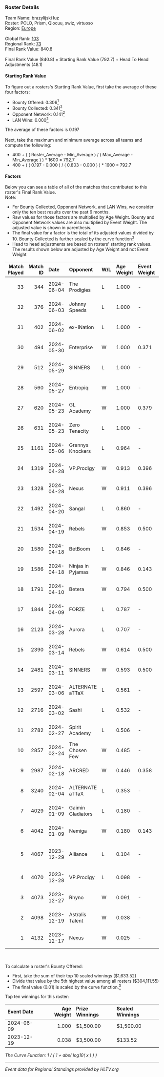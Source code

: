 ### Roster Details<br />
Team Name: brazylijski luz<br />
Roster: POLO, Prism, Qlocuu, swiz, virtuoso<br />
Region: [Europe]( ../standings_europe.md)<br />
<br />
Global Rank: [103](../standings_global.md)<br />
Regional Rank: [73]( ../standings_europe.md)<br />
Final Rank Value:  840.8<br />
<br />
Final Rank Value (840.8) = Starting Rank Value (792.7) + Head To Head Adjustments (48.1)<br />

#### Starting Rank Value<br />
To figure out a rosters's Starting Rank Value, first take the average of these four factors:<br />
- Bounty Offered: 0.306[<sup>1</sup>](#table2)
- Bounty Collected: 0.341[<sup>2</sup>](#table1)
- Opponent Network: 0.141[<sup>2</sup>](#table1)
- LAN Wins: 0.000[<sup>2</sup>](#table1)

The average of these factors is 0.197<br />
<br />
Next, take the maximum and minimum average across all teams and compute the following:<br />
- 400 + ( ( Roster_Average - Min_Average ) / ( Max_Average - Min_Average ) ) * 1600 = 792.7
- 400 + ( ( 0.197 - 0.000 ) / ( 0.803 - 0.000 ) ) * 1600 = 792.7


#### Factors<br />
Below you can see a table of all of the matches that contributed to this roster's Final Rank Value.<br />
Note:<br />

- For Bounty Collected, Opponent Network, and LAN Wins, we consider only the ten best results over the past 6 months.
- Raw values for those factors are multiplied by Age Weight. Bounty and Opponent Network values are also multiplied by Event Weight. The adjusted value is shown in parenthesis.
- The final value for a factor is the total of its adjusted values divided by 10. Bounty Collected is further scaled by the curve function[<sup>3</sup>](#curveFunction)
- Head to head adjustments are based on rosters' starting rank values. The results shown below are adjusted by Age Weight and not Event Weight
<span id="table1"></span><br />


| Match Played | Match ID | Date       | Opponent          | W/L | Age Weight | Event Weight | Bounty Collected | Opponent Network | LAN Wins  | H2H Adj. | Roster                                    |
| -: | -: | :- | :- | :- | :- | :- | :- | :- | :- | -: | :- |
|           33 |      344 | 2024-06-04 | The Prodigies     | L   | 1.000      | -            | -                | -                | -         |   -26.15 | POLO, Prism, Qlocuu, swiz, virtuoso       |
|           32 |      376 | 2024-06-03 | Johnny Speeds     | L   | 1.000      | -            | -                | -                | -         |    -6.61 | POLO, Prism, Qlocuu, swiz, virtuoso       |
|           31 |      402 | 2024-06-02 | ex-iNation        | L   | 1.000      | -            | -                | -                | -         |   -18.11 | POLO, Prism, Qlocuu, swiz, virtuoso       |
|           30 |      494 | 2024-05-30 | Enterprise        | W   | 1.000      | 0.371        | 0.011 (0.004)    | 0.647 (0.240)    | 0 (0.000) |    18.51 | POLO, Prism, Qlocuu, swiz, virtuoso       |
|           29 |      512 | 2024-05-29 | SINNERS           | L   | 1.000      | -            | -                | -                | -         |    -8.32 | POLO, Prism, Qlocuu, swiz, virtuoso       |
|           28 |      560 | 2024-05-27 | Entropiq          | W   | 1.000      | -            | -                | -                | 0 (0.000) |     1.96 | POLO, Prism, Qlocuu, swiz, virtuoso       |
|           27 |      620 | 2024-05-23 | GL Academy        | W   | 1.000      | 0.379        | 0.014 (0.005)    | 0.165 (0.063)    | 0 (0.000) |    12.07 | POLO, Prism, Qlocuu, swiz, virtuoso       |
|           26 |      631 | 2024-05-23 | Zero Tenacity     | L   | 1.000      | -            | -                | -                | -         |    -6.28 | POLO, Prism, Qlocuu, swiz, virtuoso       |
|           25 |     1161 | 2024-05-06 | Grannys Knockers  | L   | 0.964      | -            | -                | -                | -         |   -17.98 | POLO, Prism, Qlocuu, swiz, virtuoso       |
|           24 |     1319 | 2024-04-28 | VP.Prodigy        | W   | 0.913      | 0.396        | 0.016 (0.006)    | 0.539 (0.195)    | 0 (0.000) |    13.71 | POLO, Prism, Qlocuu, swiz, virtuoso       |
|           23 |     1328 | 2024-04-28 | Nexus             | W   | 0.911      | 0.396        | 0.013 (0.005)    | 0.469 (0.169)    | 0 (0.000) |    14.42 | POLO, Prism, Qlocuu, swiz, virtuoso       |
|           22 |     1492 | 2024-04-20 | Sangal            | L   | 0.860      | -            | -                | -                | -         |    -5.61 | POLO, Prism, Qlocuu, swiz, virtuoso       |
|           21 |     1534 | 2024-04-19 | Rebels            | W   | 0.853      | 0.500        | 0.053 (0.023)    | 0.472 (0.201)    | 0 (0.000) |    20.93 | POLO, Prism, Qlocuu, swiz, virtuoso       |
|           20 |     1580 | 2024-04-18 | BetBoom           | L   | 0.846      | -            | -                | -                | -         |    -0.57 | POLO, Prism, Qlocuu, swiz, virtuoso       |
|           19 |     1586 | 2024-04-18 | Ninjas in Pyjamas | W   | 0.846      | 0.143        | 0.294 (0.036)    | 0.480 (0.058)    | 0 (0.000) |    26.16 | POLO, Prism, Qlocuu, swiz, virtuoso       |
|           18 |     1791 | 2024-04-10 | Betera            | W   | 0.794      | 0.500        | 0.002 (0.001)    | 0.111 (0.044)    | 0 (0.000) |     9.46 | POLO, Prism, Qlocuu, swiz, virtuoso       |
|           17 |     1844 | 2024-04-09 | FORZE             | L   | 0.787      | -            | -                | -                | -         |    -4.61 | POLO, Prism, Qlocuu, swiz, virtuoso       |
|           16 |     2123 | 2024-03-28 | Aurora            | L   | 0.707      | -            | -                | -                | -         |    -0.42 | POLO, Prism, Qlocuu, swiz, virtuoso       |
|           15 |     2390 | 2024-03-14 | Rebels            | W   | 0.614      | 0.500        | 0.053 (0.016)    | 0.472 (0.145)    | 0 (0.000) |    16.20 | POLO, Prism, Qlocuu, swiz, virtuoso       |
|           14 |     2481 | 2024-03-11 | SINNERS           | W   | 0.593      | 0.500        | 0.045 (0.013)    | 0.844 (0.250)    | 0 (0.000) |    15.57 | POLO, Prism, Qlocuu, swiz, virtuoso       |
|           13 |     2597 | 2024-03-06 | ALTERNATE aTTaX   | L   | 0.561      | -            | -                | -                | -         |    -4.82 | POLO, Prism, Qlocuu, swiz, virtuoso       |
|           12 |     2716 | 2024-03-02 | Sashi             | L   | 0.532      | -            | -                | -                | -         |    -2.58 | Furlan, phr, POLO, Prism, Qlocuu          |
|           11 |     2782 | 2024-02-27 | Spirit Academy    | L   | 0.506      | -            | -                | -                | -         |   -10.48 | POLO, Prism, Qlocuu, swiz, virtuoso       |
|           10 |     2857 | 2024-02-24 | The Chosen Few    | W   | 0.485      | -            | -                | -                | -         |     5.31 | Furlan, phr, POLO, Prism, Qlocuu          |
|            9 |     2987 | 2024-02-18 | ARCRED            | W   | 0.446      | 0.358        | -                | 0.271 (0.043)    | -         |     3.62 | Furlan, phr, POLO, Prism, Qlocuu          |
|            8 |     3240 | 2024-02-04 | ALTERNATE aTTaX   | L   | 0.353      | -            | -                | -                | -         |    -2.81 | Furlan, phr, POLO, Prism, Qlocuu          |
|            7 |     4029 | 2024-01-09 | Gaimin Gladiators | L   | 0.180      | -            | -                | -                | -         |    -0.49 | Furlan, phr, POLO, Prism, Qlocuu          |
|            6 |     4042 | 2024-01-09 | Nemiga            | W   | 0.180      | 0.143        | 0.335 (0.009)    | -                | -         |     5.25 | Furlan, phr, POLO, Prism, Qlocuu          |
|            5 |     4067 | 2023-12-29 | Alliance          | L   | 0.104      | -            | -                | -                | -         |    -1.17 | avid, b0denmaster, PlesseN, robiin, twist |
|            4 |     4070 | 2023-12-28 | VP.Prodigy        | L   | 0.098      | -            | -                | -                | -         |    -1.25 | Furlan, phr, POLO, Qlocuu, swiz           |
|            3 |     4073 | 2023-12-27 | Rhyno             | W   | 0.091      | -            | -                | -                | -         |     2.04 | Furlan, phr, POLO, Qlocuu, swiz           |
|            2 |     4098 | 2023-12-19 | Astralis Talent   | W   | 0.038      | -            | -                | -                | -         |     0.72 | ANSG1, JBOEN, kiR, kroK, tOPZ             |
|            1 |     4132 | 2023-12-17 | Nexus             | W   | 0.025      | -            | -                | -                | -         |     0.49 | Furlan, phr, POLO, Prism, Qlocuu          |

<br />
<span id="table2"></span><br />
To calculate a roster's Bounty Offered:<br />

- First, take the sum of their top 10 scaled winnings ($1,633.52)
- Divide that value by the 5th highest value among all rosters ($304,111.55)
- The final value (0.01) is scaled by the curve function.[<sup>3</sup>](#curveFunction)

Top ten winnings for this roster:<br />

| Event Date | Age Weight | Prize Winnings | Scaled Winnings |
| :- | -: | :- | :- |
| 2024-06-09 |      1.000 | $1,500.00      | $1,500.00       |
| 2023-12-19 |      0.038 | $3,500.00      | $133.52         |


<span id="curveFunction"></span>_The Curve Function: 1 / ( 1 + abs( log10( x ) ) )_<br />

---
_Event data for Regional Standings provided by HLTV.org_<br />
